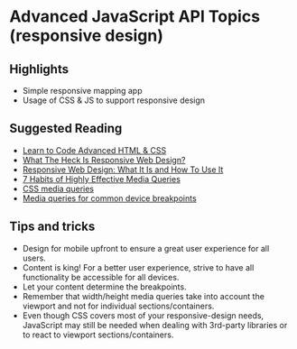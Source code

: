 # Advanced JavaScript API Topics (responsive design)

## Highlights

* Simple responsive mapping app
* Usage of CSS & JS to support responsive design

## Suggested Reading

* [Learn to Code Advanced HTML & CSS](http://learn.shayhowe.com/advanced-html-css/)
* [What The Heck Is Responsive Web Design?](http://johnpolacek.github.io/scrolldeck.js/decks/responsive/)
* [Responsive Web Design: What It Is and How To Use It](http://www.smashingmagazine.com/2011/01/guidelines-for-responsive-web-design/)
* [7 Habits of Highly Effective Media Queries](http://bradfrost.com/blog/post/7-habits-of-highly-effective-media-queries/)
* [CSS media queries](https://developer.mozilla.org/en-US/docs/Web/Guide/CSS/Media_queries)
* [Media queries for common device breakpoints](https://responsivedesign.is/develop/browser-feature-support/media-queries-for-common-device-breakpoints)

## Tips and tricks

* Design for mobile upfront to ensure a great user experience for all users.   
* Content is king! For a better user experience, strive to have all functionality be accessible for all devices.
* Let your content determine the breakpoints.
* Remember that width/height media queries take into account the viewport and not for individual sections/containers.
* Even though CSS covers most of your responsive-design needs, JavaScript may still be needed when dealing with 3rd-party libraries or to react to viewport sections/containers.
